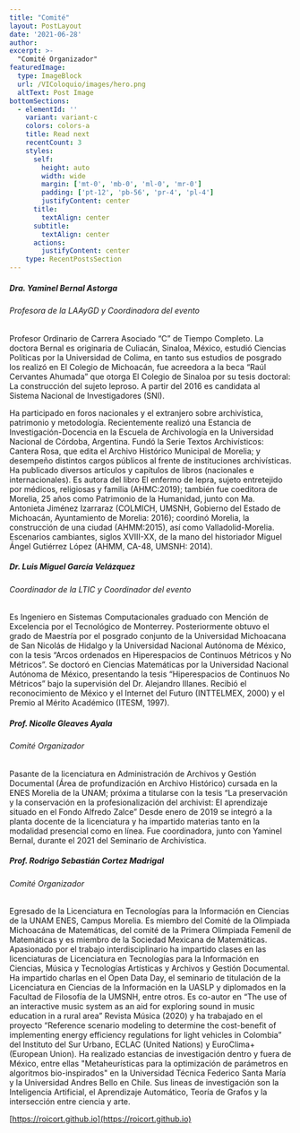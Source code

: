 ```yaml
---
title: "Comité"
layout: PostLayout
date: '2021-06-28'
author: 
excerpt: >-
  "Comité Organizador"
featuredImage:
  type: ImageBlock
  url: /VIColoquio/images/hero.png
  altText: Post Image
bottomSections:
  - elementId: ''
    variant: variant-c
    colors: colors-a
    title: Read next
    recentCount: 3
    styles:
      self:
        height: auto
        width: wide
        margin: ['mt-0', 'mb-0', 'ml-0', 'mr-0']
        padding: ['pt-12', 'pb-56', 'pr-4', 'pl-4']
        justifyContent: center
      title:
        textAlign: center
      subtitle:
        textAlign: center
      actions:
        justifyContent: center
    type: RecentPostsSection
---
```


##### Dra. Yaminel Bernal Astorga
###### Profesora de la LAAyGD y Coordinadora del evento

Profesor Ordinario de Carrera Asociado “C” de Tiempo Completo. La doctora Bernal es originaria de Culiacán, Sinaloa, México, estudió Ciencias Políticas por la Universidad de Colima, en tanto sus estudios de posgrado los realizó en El Colegio de Michoacán, fue acreedora a la beca “Raúl Cervantes Ahumada” que otorga El Colegio de Sinaloa por su tesis doctoral: La construcción del sujeto leproso. A partir del 2016 es candidata al Sistema Nacional de Investigadores (SNI).

Ha participado en foros nacionales y el extranjero sobre archivística, patrimonio y metodología. Recientemente realizó una Estancia de Investigación-Docencia en la Escuela de Archivología en la Universidad Nacional de Córdoba, Argentina. Fundó la Serie Textos Archivísticos: Cantera Rosa, que edita el Archivo Histórico Municipal de Morelia; y desempeño distintos cargos públicos al frente de instituciones archivísticas. Ha publicado diversos artículos y capítulos de libros (nacionales e internacionales). Es autora del libro El enfermo de lepra, sujeto entretejido por médicos, religiosas y familia (AHMC:2019); también fue coeditora de Morelia, 25 años como Patrimonio de la Humanidad, junto con Ma. Antonieta Jiménez Izarraraz (COLMICH, UMSNH, Gobierno del Estado de Michoacán, Ayuntamiento de Morelia: 2016); coordinó Morelia, la construcción de una ciudad (AHMM:2015), así como Valladolid-Morelia. Escenarios cambiantes, siglos XVIII-XX, de la mano del historiador Miguel Ángel Gutiérrez López (AHMM, CA-48, UMSNH: 2014). 

##### Dr. Luis Miguel García Velázquez
###### Coordinador de la LTIC y Coordinador del evento

Es Ingeniero en Sistemas Computacionales graduado con Mención de Excelencia por el Tecnológico de Monterrey. Posteriormente obtuvo el grado de Maestría por el posgrado conjunto de la Universidad Michoacana de San Nicolás de Hidalgo y la Universidad Nacional Autónoma de México, con la tesis “Arcos ordenados en Hiperespacios de Continuos Métricos y No Métricos”. Se doctoró en Ciencias Matemáticas por la Universidad Nacional Autónoma de México, presentando la tesis “Hiperespacios de Continuos No Métricos” bajo la supervisión del Dr. Alejandro Illanes.
Recibió el reconocimiento de México y el Internet del Futuro (INTTELMEX, 2000) y el Premio al Mérito Académico (ITESM, 1997).

##### Prof. Nicolle Gleaves Ayala
###### Comité Organizador

Pasante de la licenciatura en Administración de Archivos y Gestión Documental (Área de profundización en Archivo Histórico) cursada en la ENES Morelia de la UNAM; próxima a titularse con la tesis “La preservación y la conservación en la profesionalización del archivist: El aprendizaje situado en el Fondo Alfredo Zalce” Desde enero de 2019 se integró a la planta docente de la licenciatura y ha impartido materias tanto en la modalidad presencial como en línea. Fue coordinadora, junto con Yaminel Bernal, durante el 2021 del Seminario de Archivística.

##### Prof. Rodrigo Sebastián Cortez Madrigal
###### Comité Organizador

Egresado de la Licenciatura en Tecnologías para la Información en Ciencias de la UNAM ENES, Campus Morelia. Es miembro del Comité de la Olimpiada Michoacána de Matemáticas, del comité de la Primera Olimpiada Femenil de Matemáticas y es miembro de la Sociedad Mexicana de Matemáticas. Apasionado por el trabajo interdisciplinario ha impartido clases en las licenciaturas de Licenciatura en Tecnologías para la Información en Ciencias, Música y Tecnologías Artísticas y Archivos y Gestión Documental. Ha impartido charlas en el Open Data Day, el seminario de titulación de la Licenciatura en Ciencias de la Información en la UASLP y diplomados en la Facultad de Filosofía de la UMSNH, entre otros. Es co-autor en “The use of an interactive music system as an aid for exploring sound in music education in a rural area” Revista Música (2020) y ha trabajado en el proyecto “Reference scenario modeling to determine the cost-benefit of implementing energy efficiency regulations for light vehicles in Colombia” del Instituto del Sur Urbano, ECLAC (United Nations) y EuroClima+ (European Union). Ha realizado estancias de investigación dentro y fuera de México, entre ellas "Metaheurísticas para la optimización de parámetros en algoritmos bio-inspirados" en la Universidad Técnica Federico Santa María y la Universidad Andres Bello en Chile. Sus lineas de investigación son la Inteligencia Artificial, el Aprendizaje Automático, Teoría de Grafos y la intersección entre ciencia y arte.

[https://roicort.github.io](https://roicort.github.io)